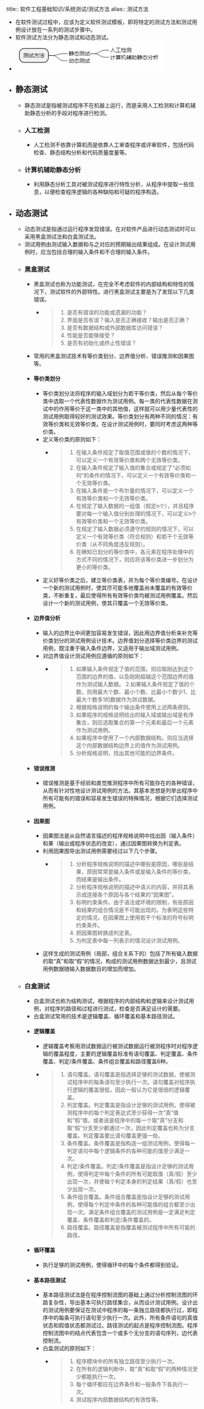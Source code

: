 title:: 软件工程基础知识/系统测试/测试方法
alias:: 测试方法

- 在软件测试过程中，应该为定义软件测试模板，即将特定的测试方法和测试用例设计放在一系列的测试步骤中。
- 软件测试方法分为静态测试和动态测试。
- ![image.png](../assets/image_1649027054125_0.png)
- ## 静态测试
	- 静态测试是指被测试程序不在机器上运行，而是采用人工检测和计算机辅助静态分析的手段对程序进行检测。
	- ### 人工检测
		- 人工检测不依靠计算机而是依靠人工审查程序或评审软件，包括代码检查、静态结构分析和代码质量度量等。
	- ### 计算机辅助静态分析
		- 利用静态分析工具对被测试程序进行特性分析，从程序中提取一些信息，以便检查程序逻辑的各种缺陷和可疑的程序构造。
- ## 动态测试
	- 动态测试是指通过运行程序发现错误。在对软件产品进行动态测试时可以采用黑盒测试法和白盒测试法。
	- 测试用例由测试输入数据和与之对应的预期输出结果组成。在设计测试用例时，应当包括合理的输入条件和不合理的输入条件。
	- ### 黑盒测试
		- 黑盒测试也称为功能测试，在完全不考虑软件的内部结构和特性的情况下，测试软件的外部特性。进行黑盒测试主要是为了发现以下几类错误。
			- > 1. 是否有错误的功能或遗漏的功能？
			  > 2. 界面是否有误？输入是否正确接收？输出是否正确？
			  > 3. 是否有数据结构或外部数据库访问错误？
			  > 4. 性能是否能够接受？
			  > 5. 是否有初始化或终止性错误？
		- 常用的黑盒测试技术有等价类划分、边界值分析、错误推测和因果图等。
		- #### 等价类划分
			- 等价类划分法将程序的输入域划分为若干等价类，然后从每个等价类中选取一个代表性数据作为测试用例。每一类的代表性数据在测试中的作用等价于这一类中的其他值，这样就可以用少量代表性的测试用例取得较好的测试效果。等价类划分有两种不同的情况：有效等价类和无效等价类。在设计测试用例时，要同时考虑这两种等价类。
			- 定义等价类的原则如下：
				- > 1. 在输入条件规定了取值范围或值的个数的情况下，可以定义一个有效等价类和两个无效等价类。
				  > 2. 在输入条件规定了输入值的集合或规定了“必须如何”的条件的情况下，可以定义一个有效等价类和一个无效等价类。
				  > 3. 在输入条件是一个布尔量的情况下，可以定义一个有效等价类和一个无效等价类。
				  > 4. 在规定了输入数据的一组值（假定n个），并且程序要对每一个输入值分别处理的情况下，可以定义n个有效等价类和一个无效等价类。
				  > 5. 在规定了输入数据必须遵守的规则的情况下，可以定义一个有效等价类（符合规则）和若干个无效等价类（从不同角度违反规则）。
				  > 6. 在确知已划分的等价类中，各元素在程序处理中的方式不同的情况下，则应将该等价类进一步划分为更小的等价类。
			- 定义好等价类之后，建立等价类表，并为每个等价类编号。在设计一个新的测试用例时，使其尽可能多地覆盖尚未覆盖的有效等价类，不断重复，最后使得所有有效等价类均被测试用例覆盖。然后设计一个新的测试用例，使其只覆盖一个无效等价类。
		- #### 边界值分析
			- 输入的边界比中间更加容易发生错误，因此用边界值分析来补充等价类划分的测试用例设计技术。边界值划分选择等价类边界的测试用例，既注重于输入条件边界，又适用于输出域测试用例。
			- 对边界值设计测试用例应遵循的原则如下：
				- > 1. 如果输入条件规定了值的范围，则应取刚达到这个范围的边界的值，以及刚刚超越这个范围边界的值作为测试输入数据。
				  > 2.如果输入条件规定了值的个数，则用最大个数、最小个数、比最小个数少1、比最大个数多1的数据作为测试数据。
				  > 3. 根据规格说明的每个输出条件使用上述两条原则。
				  > 4. 如果程序的规格说明给出的输入域或输出域是有序集合，则应选取集合的第一个元素和最后一个元素作为测试用例。
				  > 5. 如果程序中使用了一个内部数据结构，则应当选择这个内部数据结构边界上的值作为测试用例。
				  > 6. 分析规格说明，找出其他可能的边界条件。
		- #### 错误推测
			- 错误推测是基于经验和直觉推测程序中所有可能存在的各种错误，从而有针对性地设计测试用例的方法。其基本思想是列举出程序中所有可能有的错误和容易发生错误的特殊情况，根据它们选择测试用例。
		- #### 因果图
			- 因果图法是从自然语言描述的程序规格说明中找出因（输入条件）和果（输出或程序状态的改变），通过因果图转换为判定表。
			- 利用因果图导出测试用例需要经过以下几个步骤。
				- > 1. 分析程序规格说明的描述中哪些是原因，哪些是结果，原因常常是输入条件或是输入条件的等价类，而结果是输出条件。
				  > 2. 分析程序规格说明的描述中语义的内容，并将其表示成连接各个原因与各个结果的“因果图”。
				  > 3. 标明约束条件。由于语法或环境的限制，有些原因和结果的组合情况是不可能出现的。为表明这些特定的情况，在因果图上使用若干个标准的符号标明约束条件。
				  > 4. 把因果图转换成判定表。
				  > 5. 为判定表中每一列表示的情况设计测试用例。
			- 这样生成的测试用例（局部，组合关系下的）包括了所有输入数据的取“真”和取“假”的情况，构成的测试用例数据达到最少，且测试用例数据随输入数据数目的增加而增加。
	- ### 白盒测试
		- 白盒测试也称为结构测试，根据程序的内部结构和逻辑来设计测试用例，对程序的路径和过程进行测试，检查是否满足设计的需要。
		- 白盒测试常用的技术是逻辑覆盖、循环覆盖和基本路径测试。
		- #### 逻辑覆盖
			- 逻辑覆盖考察用测试数据运行被测试数据运行被测程序时对程序逻辑的覆盖程度，主要的逻辑覆盖标准有语句覆盖、判定覆盖、条件覆盖、判定/条件覆盖、条件组合覆盖和路径覆盖6种。
			- > 1. 语句覆盖。语句覆盖是指选择足够的测试数据，使被测试程序中的每条语句至少执行一次。语句覆盖对程序执行逻辑的覆盖很低，因此一般认为它是很弱的逻辑覆盖。
			  > 2. 判定覆盖。判定覆盖是指设计足够的测试用例，使得被测程序中的每个判定表达式至少获得一次“真”值和“假”值，或者说是程序中的每一个取“真”分支和取“假”分支至少都通过一次，因此判定覆盖也称为分支覆盖。判定覆盖要比语句覆盖更强一些。
			  > 3. 条件覆盖。条件覆盖是指构造一组测试用例，使得每一判定语句中每个逻辑条件的各种可能的值至少满足一次。
			  > 4. 判定/条件覆盖。判定/条件覆盖是指设计足够的测试用例，使得判定中每个条件的所有可能取值（真/假）至少出现一次，并使每个判定本身的判定结果（真/假）也至少出现一次。
			  > 5. 条件组合覆盖。条件组合覆盖是指设计足够的测试用例，使得每个判定中条件的各种可能值的组合都至少出现一次。满足条件组合覆盖的测试用例是一定满足判定覆盖、条件覆盖和判定/条件覆盖的。
			  > 6. 路径覆盖。路径覆盖是指覆盖被测试程序中所有可能的路径。
		- #### 循环覆盖
			- 执行足够的测试用例，使得循环中的每个条件都得到验证。
		- #### 基本路径测试
			- 基本路径测试法是在程序控制流图的基础上通过分析控制流图的环路复杂性，导出基本可执行路径集合，从而设计测试用例。设计出的测试用例要保证在测试中程序的每一条独立路径都执行过，即程序中的每条可执行语句至少执行一次。此外，所有条件语句的真值状态和假值状态都测试过。路径测试的起点是程序控制流图。程序控制流图中的结点代表包含一个或多个无分支的语句序列，边代表控制流。
			- 白盒测试的原则如下：
				- > 1. 程序模块中的所有独立路径至少执行一次。
				  > 2. 在所有的逻辑判断中，取“真”和取“假”的两种情况至少都能执行一次。
				  > 3. 每个循环都应在边界条件和一般条件下各执行一次。
				  > 4. 测试程序内部数据结构的有效性等。